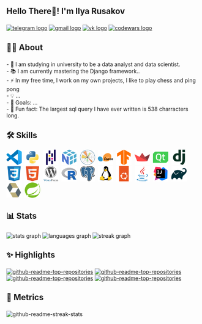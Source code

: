 
###

<div align="left">
<h2>Hello There👋! I'm Ilya Rusakov</h2>
</div>

###

<div align="left">
  <a href="https://t.me/ilyarav"><img src="https://img.shields.io/static/v1?message=Telegram&logo=telegram&label=&color=1DA1F2&logoColor=white&labelColor=&style=for-the-badge" height="35" alt="telegram logo"  /></a>
  <a href="mailto:ilya.rusakov222@gmail.com"><img src="https://img.shields.io/static/v1?message=Gmail&logo=gmail&label=&color=D14836&logoColor=white&labelColor=&style=for-the-badge" height="35" alt="gmail logo"  /></a>
  <a href="https://vk.com/id257606113"><img src="https://img.shields.io/static/v1?message=VK&logo=vk&label=&color=1877F2&logoColor=white&labelColor=&style=for-the-badge" height="35" alt="vk logo"  /></a>
  <a href="https://www.codewars.com/users/Aberil"><img src="https://img.shields.io/badge/Codewars-000000?style=for-the-badge&logo=Codewars&logoColor=#d16c06" height="35" alt="codewars logo"  /></a>
</div>

## 👨‍💻 About

###

<p align="left">- 🔭 I am studying in university to be a data analyst and data scientist.<br>- 📚 I am currently mastering the Django framework.</a>.<br>- ⚡ In my free time, I work on my own projects, I like to play chess and ping pong <br>- 💡 ...<br>- 🎯 Goals: ... <br>- 🎲 Fun fact: The largest sql query I have ever written is 538 charracters long.</p>

###

## 🛠️ Skills

<div align="left">
  <img src="https://github.com/devicons/devicon/blob/master/icons/vscode/vscode-original.svg" title="vscode" alt="vscode" width="40" height="40"/>&nbsp;
  <img src="https://github.com/devicons/devicon/blob/master/icons/python/python-original.svg" title="python" alt="python" width="40" height="40"/>&nbsp;  
  <img src="https://github.com/devicons/devicon/blob/master/icons/pandas/pandas-original.svg" title="pandas" alt="pandas" width="40" height="40"/>&nbsp;
  <img src="https://github.com/devicons/devicon/blob/master/icons/numpy/numpy-original.svg" title="numpy" alt="numpy" width="40" height="40"/>&nbsp;
  <img src="https://github.com/devicons/devicon/blob/master/icons/matplotlib/matplotlib-original.svg" title="matplotlib" alt="matplotlib" width="40" height="40"/>&nbsp;
  <img src="https://github.com/devicons/devicon/blob/master/icons/scikitlearn/scikitlearn-original.svg" title="scikitlearn" alt="scikitlearn" width="40" height="40"/>&nbsp;
  <img src="https://github.com/devicons/devicon/blob/master/icons/tensorflow/tensorflow-original.svg" title="tensorflow" alt="tensorflow" width="40" height="40"/>&nbsp; 
  <img src="https://github.com/devicons/devicon/blob/master/icons/streamlit/streamlit-original.svg" title="streamlit" alt="streamlit" width="40" height="40"/>&nbsp;
  <img src="https://github.com/devicons/devicon/blob/master/icons/qt/qt-original.svg" title="qt" alt="qt" width="40" height="40"/>&nbsp;
  <img src="https://github.com/devicons/devicon/blob/master/icons/django/django-plain.svg"  title="django" alt="django" width="40" height="40"/>&nbsp;
  <img src="https://github.com/devicons/devicon/blob/master/icons/css3/css3-original.svg" title="css3" alt="css3" width="40" height="40"/>&nbsp;
  <img src="https://github.com/devicons/devicon/blob/master/icons/html5/html5-original.svg" title="html5" alt="html5" width="40" height="40"/>&nbsp;
  <img src="https://github.com/devicons/devicon/blob/master/icons/wordpress/wordpress-original.svg" title="wordpress" alt="wordpress" width="40" height="40"/>&nbsp;
  <img src="https://github.com/devicons/devicon/blob/master/icons/r/r-original.svg" title="r" alt="r" width="40" height="40"/>&nbsp;
<!--   <img src="https://github.com/devicons/devicon/blob/master/icons/rstudio/rstudio-original.svg" title="rstudio" alt="rstudio" width="40" height="40"/>&nbsp; -->
  <img src="https://github.com/devicons/devicon/blob/master/icons/postgresql/postgresql-original.svg" title="postgresql" alt="postgresql" width="40" height="40"/>&nbsp;
<!--   <img src="https://github.com/devicons/devicon/blob/master/icons/mysql/mysql-original.svg" title="mysql" alt="mysql" width="40" height="40"/>&nbsp; -->
<!--   <img src="https://github.com/devicons/devicon/blob/master/icons/mongodb/mongodb-original.svg" title="mongodb" alt="mongodb" width="40" height="40"/>&nbsp; -->
  <img src="https://github.com/devicons/devicon/blob/master/icons/linux/linux-original.svg" title="linux" alt="linux" width="40" height="40"/>&nbsp;
  <img src="https://github.com/devicons/devicon/blob/master/icons/ubuntu/ubuntu-original.svg" title="ubuntu" alt="ubuntu" width="40" height="40"/>&nbsp;
  <img src="https://github.com/devicons/devicon/blob/master/icons/java/java-original.svg" title="java" alt="java" width="40" height="40"/>&nbsp;
  <img src="https://github.com/devicons/devicon/blob/master/icons/intellij/intellij-original.svg" title="intellij" alt="intellij" width="40" height="40"/>&nbsp;
  <img src="https://github.com/devicons/devicon/blob/master/icons/gradle/gradle-original.svg" title="gradle" alt="gradle" width="40" height="40"/>&nbsp;
  <img src="https://github.com/devicons/devicon/blob/master/icons/hibernate/hibernate-original.svg" title="hibernate" alt="hibernate" width="40" height="40"/>&nbsp;
  <img src="https://github.com/devicons/devicon/blob/master/icons/spring/spring-original.svg" title="spring" alt="spring" width="40" height="40"/>&nbsp;


</div>




## 📊 Stats

###

<div align="left">
  <img src="https://denvercoder1-github-readme-stats.vercel.app/api?username=ABERILL&hide_title=false&hide_rank=false&show_icons=true&include_all_commits=true&count_private=true&theme=react&disable_animations=false&locale=en&hide_border=false" height="150" alt="stats graph"  />
  <img src="https://denvercoder1-github-readme-stats.vercel.app/api/top-langs?username=ABERILL&hide_title=false&layout=compact&card_width=368&langs_count=6&theme=react&hide_border=false" height="150" alt="languages graph"  />
  <img src="https://streak-stats.demolab.com/?user=ABERILL&locale=en&mode=daily&theme=react&hide_border=false&bordr_radius=5&order=3" height="150" alt="streak graph"  />
<!--   <img height="150" src="https://github-readme-stats.vercel.app/api/wakatime?username=ABERILL&count_private=true&theme=react&card_width=300&langs_count=5" alt="wakatime stats"> -->
</div>

###

## ✨ Highlights

###

<div align="left">
       <a href="https://github.com/ABERILL/Python"><img height="150" src="https://denvercoder1-github-readme-stats.vercel.app/api/pin/?username=ABERILL&repo=Python&disable_animations=false&theme=react&hide_border=false&border_radius=5" alt="github-readme-top-repositories"></a>
    <a href="https://github.com/ABERILL/data_analitics"><img height="150" src="https://denvercoder1-github-readme-stats.vercel.app/api/pin/?username=ABERILL&repo=data_analitics&disable_animations=false&theme=react&hide_border=false&border_radius=5" alt="github-readme-top-repositories"></a>
   <a href="https://github.com/ABERILL/R"><img height="150" src="https://denvercoder1-github-readme-stats.vercel.app/api/pin/?username=ABERILL&repo=R&disable_animations=false&theme=react&hide_border=false&border_radius=5" alt="github-readme-top-repositories"></a>
  <a href="https://github.com/ABERILL/data-science"><img height="150" src="https://denvercoder1-github-readme-stats.vercel.app/api/pin/?username=ABERILL&repo=data-science&disable_animations=false&theme=react&hide_border=false&border_radius=5" alt="github-readme-top-repositories"></a>
<!--    <a href="https://github.com/yassirelkhaili/WikiCraft"><img height="150" src="https://denvercoder1-github-readme-stats.vercel.app/api/pin/?username=yassirelkhaili&repo=WikiCraft&disable_animations=false&theme=react&hide_border=false&border_radius=5" alt="github-readme-top-repositories"></a>
  <a href="https://github.com/yassirelkhaili/simplekit"><img height="150" src="https://denvercoder1-github-readme-stats.vercel.app/api/pin/?username=yassirelkhaili&repo=SimpleKit&disable_animations=false&theme=react&hide_border=false&border_radius=5" alt="github-readme-top-repositories"></a>
  <a href="https://github.com/yassirelkhaili/resume"><img height="150" src="https://denvercoder1-github-readme-stats.vercel.app/api/pin/?username=yassirelkhaili&repo=resume&disable_animations=false&theme=react&hide_border=false&border_radius=5" alt="github-readme-top-repositories"></a> -->
</div>

###

## 📅 Metrics

###

<img src="https://github-readme-activity-graph.vercel.app/graph?username=ABERILL&repo=data_analitics&disable_animations=false&theme=react&hide_border=false&radius=6" alt="github-readme-streak-stats">

###

